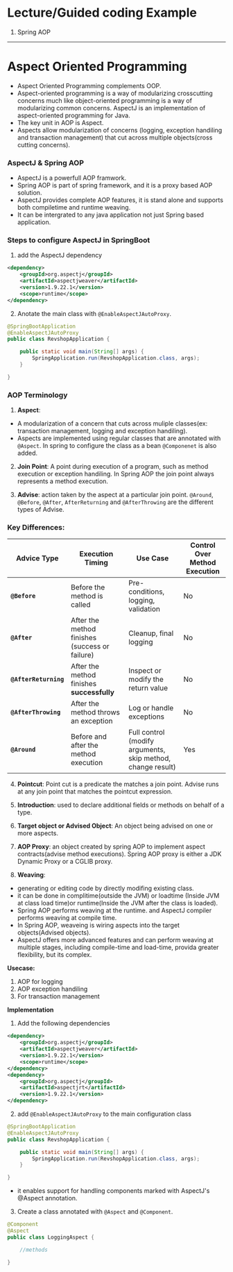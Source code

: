 # Lecture/Guided coding Example

1. Spring AOP

---


# Aspect Oriented Programming

- Aspect Oriented Programming complements OOP.
- Aspect-oriented programming is a way of modularizing crosscutting concerns much like object-oriented programming is a way of modularizing common concerns. AspectJ is an implementation of aspect-oriented programming for Java.
- The key unit in AOP is Aspect.
- Aspects allow modularization of concerns (logging, exception handiling and transaction management) that cut across multiple objects(cross cutting concerns). 

### AspectJ & Spring AOP

- AspectJ is a powerfull AOP framwork.
- Spring AOP is part of spring framework, and it is a proxy based AOP solution.
- AspectJ provides complete AOP features, it is stand alone and supports both compiletime and runtime weaving.
- It can be intergrated to any java application not just Spring based application.


### Steps to configure AspectJ in SpringBoot

1. add the AspectJ dependency

```xml
<dependency>
    <groupId>org.aspectj</groupId>
    <artifactId>aspectjweaver</artifactId>
    <version>1.9.22.1</version>
    <scope>runtime</scope>
</dependency>
```

2. Anotate the main class with `@EnableAspectJAutoProxy`.

```java
@SpringBootApplication
@EnableAspectJAutoProxy
public class RevshopApplication {

	public static void main(String[] args) {
		SpringApplication.run(RevshopApplication.class, args);
	}

}
```

### AOP Terminology


1. **Aspect**: 
- A modularization of a concern that cuts across muliple classes(ex: transaction management, logging and exception handiling).
- Aspects are implemented using regular classes that are annotated with `@Aspect`. In spring to configure the class as a bean `@Componenet` is also added.
  
2. **Join Point**: A point during execution of a program, such as method execution or exception handiling. In Spring AOP the join point always represents a method execution.

3. **Advise**: action taken by the aspect at a particular join point. `@Around`, `@Before`, `@After`, `AfterReturning` and `@AfterThrowing` are the different types of Advise.

### Key Differences:
| **Advice Type**      | **Execution Timing**                                    | **Use Case**                                            | **Control Over Method Execution** |
|----------------------|---------------------------------------------------------|---------------------------------------------------------|----------------------------------|
| **`@Before`**         | Before the method is called                             | Pre-conditions, logging, validation                      | No                               |
| **`@After`**          | After the method finishes (success or failure)          | Cleanup, final logging                                   | No                               |
| **`@AfterReturning`** | After the method finishes **successfully**              | Inspect or modify the return value                       | No                               |
| **`@AfterThrowing`**  | After the method throws an exception                    | Log or handle exceptions                                 | No                               |
| **`@Around`**         | Before and after the method execution                   | Full control (modify arguments, skip method, change result) | Yes                              |

   
4. **Pointcut**: Point cut is a predicate the matches a join point. Advise runs at any join point that matches the pointcut expression.

5. **Introduction**: used to declare additional fields or methods on behalf of a type.

6. **Target object or Advised Object**: An object being advised on one or more aspects.

7. **AOP Proxy**: an object created by spring AOP to implement aspect contracts(advise method executions). Spring AOP proxy is either a JDK Dynamic Proxy or a CGLIB proxy.

8. **Weaving**: 
- generating or editing code by directly modifing existing class.
- it can be done in complitime(outside the JVM) or loadtime (Inside JVM at class load time)or runtime(Inside the JVM after the class is loaded).
- Spring AOP performs weaving at the runtime. and AspectJ compiler performs weaving at compile time.
- In Spring AOP, weaveing is wiring aspects into the target objects(Advised objects).
- AspectJ offers more advanced features and can perform weaving at multiple stages, including compile-time and load-time, provida greater flexibility, but its complex.


**Usecase:**

1. AOP for logging
2. AOP exception handiling
3. For transaction management


**Implementation**

1. Add the following dependencies

```xml
<dependency>
    <groupId>org.aspectj</groupId>
    <artifactId>aspectjweaver</artifactId>
    <version>1.9.22.1</version>
    <scope>runtime</scope>
</dependency>
<dependency>
    <groupId>org.aspectj</groupId>
    <artifactId>aspectjrt</artifactId>
    <version>1.9.22.1</version>
</dependency>
```
2. add `@EnableAspectJAutoProxy`  to the main configuration class

```java
@SpringBootApplication
@EnableAspectJAutoProxy
public class RevshopApplication {

	public static void main(String[] args) {
		SpringApplication.run(RevshopApplication.class, args);
	}

}
```

- it enables support for handling components marked with AspectJ's @Aspect annotation.

3. Create a class annotated with `@Aspect` and `@Component`.

```java
@Component
@Aspect
public class LoggingAspect {

    //methods

}
```


